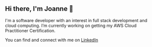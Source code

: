 ## Hi there, I'm Joanne 👋

<!--
**joanne-lai03/joanne-lai03** is a ✨ _special_ ✨ repository because its `README.md` (this file) appears on your GitHub profile. -->

I'm a software developer with an interest in full stack development and cloud computing.
I’m currently working on getting my AWS Cloud Practitioner Certification.

You can find and connect with me on <a href="https://www.linkedin.com/in/joanne-lai03/">LinkedIn</a>


